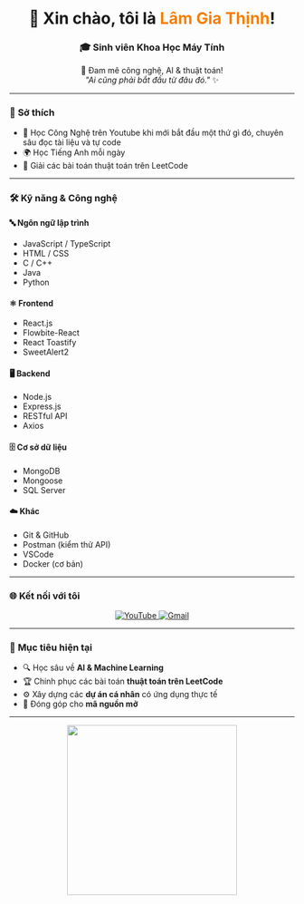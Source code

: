 <h1 align="center">👋 Xin chào, tôi là <span style="color:#F77F00;">Lâm Gia Thịnh</span>!</h1>
<h3 align="center">🎓 Sinh viên <b>Khoa Học Máy Tính</b></h3>

<p align="center">
  🚀 Đam mê công nghệ, AI & thuật toán! <br>
  <i>"Ai cũng phải bắt đầu từ đâu đó."</i> ✨
</p>

---

### 🌟 **Sở thích**
- 🎥 Học Công Nghệ trên Youtube khi mới bắt đầu một thứ gì đó, chuyên sâu đọc tài liệu và tự code
- 🌍 Học Tiếng Anh mỗi ngày  
- 🧩 Giải các bài toán thuật toán trên LeetCode

---

### 🛠️ **Kỹ năng & Công nghệ**

#### 🔤 Ngôn ngữ lập trình
- JavaScript / TypeScript
- HTML / CSS
- C / C++
- Java
- Python

#### ⚛️ Frontend
- React.js
- Flowbite-React
- React Toastify
- SweetAlert2

#### 🖥️ Backend
- Node.js
- Express.js
- RESTful API
- Axios

#### 🗄️ Cơ sở dữ liệu
- MongoDB
- Mongoose
- SQL Server

#### ☁️ Khác
- Git & GitHub
- Postman (kiểm thử API)
- VSCode
- Docker (cơ bản)

---

### 🌐 **Kết nối với tôi**
<p align="center">
  <a href="https://www.youtube.com/@GiaThinh2005" target="_blank">
    <img src="https://img.shields.io/badge/YouTube-%23FF0000.svg?style=for-the-badge&logo=youtube&logoColor=white" alt="YouTube">
  </a>
  <a href="mailto:lamgiathinh05@gmail.com">
    <img src="https://img.shields.io/badge/Gmail-%230033FF.svg?style=for-the-badge&logo=gmail&logoColor=white" alt="Gmail">
  </a>
</p>

---

### 🚀 **Mục tiêu hiện tại**
- 🔍 Học sâu về **AI & Machine Learning**
- 🏆 Chinh phục các bài toán **thuật toán trên LeetCode**
- ⚙️ Xây dựng các **dự án cá nhân** có ứng dụng thực tế
- 📌 Đóng góp cho **mã nguồn mở**

---

<p align="center">
  <img src="https://github.com/sjsjsmsmsj/Xu_Ly_Anh/blob/master/profile.png" width="300"/>
</p>
